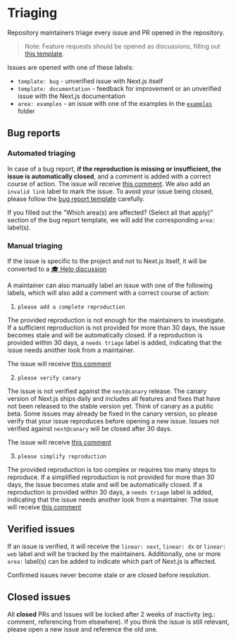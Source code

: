 # Triaging

Repository maintainers triage every issue and PR opened in the repository.

> Note: Feature requests should be opened as discussions, filling out [this template](https://github.com/vercel/next.js/discussions/new?category=ideas).

Issues are opened with one of these labels:

- `template: bug` - unverified issue with Next.js itself
- `template: documentation` - feedback for improvement or an unverified issue with the Next.js documentation
- `area: examples` - an issue with one of the examples in the [`examples`](https://github.com/vercel/next.js/tree/canary/examples) folder

## Bug reports

### Automated triaging

In case of a bug report, **if the reproduction is missing or insufficient, the issue is automatically closed**, and a comment is added with a correct course of action. The issue will receive [this comment](https://github.com/vercel/next.js/blob/canary/.github/actions/issue-validator/repro-link/invalid-link.md). We also add an `invalid link` label to mark the issue. To avoid your issue being closed, please follow the [bug report template](https://github.com/vercel/next.js/blob/canary/.github/ISSUE_TEMPLATE/1.bug_report.yml) carefully.

If you filled out the "Which area(s) are affected? (Select all that apply)" section of the bug report template, we will add the corresponding `area:` label(s).

### Manual triaging

If the issue is specific to the project and not to Next.js itself, it will be converted to a [🎓️ Help discussion](https://github.com/vercel/next.js/discussions/categories/help)

A maintainer can also manually label an issue with one of the following labels, which will also add a comment with a correct course of action:

1. `please add a complete reproduction`

The provided reproduction is not enough for the maintainers to investigate. If a sufficient reproduction is not provided for more than 30 days, the issue becomes stale and will be automatically closed. If a reproduction is provided within 30 days, a `needs triage` label is added, indicating that the issue needs another look from a maintainer.

The issue will receive [this comment](https://github.com/vercel/next.js/blob/canary/.github/actions/issue-validator/clarify/repro.md)

2. `please verify canary`

The issue is not verified against the `next@canary` release. The canary version of Next.js ships daily and includes all features and fixes that have not been released to the stable version yet. Think of canary as a public beta. Some issues may already be fixed in the canary version, so please verify that your issue reproduces before opening a new issue. Issues not verified against `next@canary` will be closed after 30 days.

The issue will receive [this comment](https://github.com/vercel/next.js/blob/canary/.github/actions/issue-validator/clarify/canary.md)

3. `please simplify reproduction`

The provided reproduction is too complex or requires too many steps to reproduce. If a simplified reproduction is not provided for more than 30 days, the issue becomes stale and will be automatically closed. If a reproduction is provided within 30 days, a `needs triage` label is added, indicating that the issue needs another look from a maintainer.
The issue will receive [this comment](https://github.com/vercel/next.js/blob/canary/.github/actions/issue-validator/clarify/simplify-repro.md)

## Verified issues

If an issue is verified, it will receive the `linear: next`, `linear: dx` or `linear: web` label and will be tracked by the maintainers. Additionally, one or more `area:` label(s) can be added to indicate which part of Next.js is affected.

Confirmed issues never become stale or are closed before resolution.

## Closed issues

All **closed** PRs and Issues will be locked after 2 weeks of inactivity (eg.: comment, referencing from elsewhere). If you think the issue is still relevant, please open a new issue and reference the old one.
